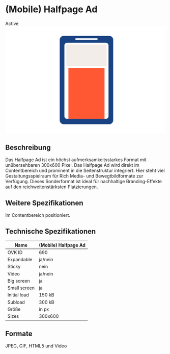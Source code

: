 # (Mobile) Halfpage Ad
<span class="badge badge--success">Active</span>
<img alt="OVK_WF_Mobile_HalfpageAd" src="https://github.com/BVDW-org/ovk-docusaurus/blob/main/ovk/static/img/formats/OVK_WF_Mobile_HalfpageAd.png?raw=true" />


## Beschreibung
Das Halfpage Ad ist ein höchst aufmerksamkeitsstarkes Format mit unübersehbaren 300x600 Pixel. Das Halfpage Ad wird direkt im Contentbereich und prominent in die Seitenstruktur integriert. Hier steht viel Gestaltungsspielraum für Rich Media- und Bewegtbildformate zur Verfügung. Dieses Sonderformat ist ideal für nachhaltige Branding-Effekte auf den reichweitenstärksten Platzierungen.

## Weitere Spezifikationen
Im Contentbereich positioniert.

## Technische Spezifikationen

| Name           | (Mobile) Halfpage Ad |
|----------------|----------------------|
| OVK ID         | 690                  |
| Expandable     | ja/nein              |
| Sticky         | nein                 |
| Video          | ja/nein              |
| Big screen     | ja                   |
| Small screen   | ja                   |
| Initial load   | 150 kB               |
| Subload        | 300 kB               |
| Größe          | in px                |
| Sizes          | 300x600              |




## Formate
JPEG, GIF, HTML5 und Video
